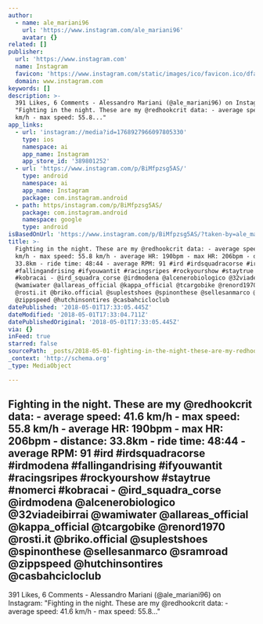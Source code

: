 ```yaml
---
author:
  - name: ale_mariani96
    url: 'https://www.instagram.com/ale_mariani96'
    avatar: {}
related: []
publisher:
  url: 'https://www.instagram.com'
  name: Instagram
  favicon: 'https://www.instagram.com/static/images/ico/favicon.ico/dfa85bb1fd63.ico'
  domain: www.instagram.com
keywords: []
description: >-
  391 Likes, 6 Comments - Alessandro Mariani (@ale_mariani96) on Instagram:
  "Fighting in the night. These are my @redhookcrit data: - average speed: 41.6
  km/h - max speed: 55.8..."
app_links:
  - url: 'instagram://media?id=1768927966097805330'
    type: ios
    namespace: ai
    app_name: Instagram
    app_store_id: '389801252'
  - url: 'https://www.instagram.com/p/BiMfpzsg5AS/'
    type: android
    namespace: ai
    app_name: Instagram
    package: com.instagram.android
  - path: https/instagram.com/p/BiMfpzsg5AS/
    package: com.instagram.android
    namespace: google
    type: android
isBasedOnUrl: 'https://www.instagram.com/p/BiMfpzsg5AS/?taken-by=ale_mariani96'
title: >-
  Fighting in the night. These are my @redhookcrit data: - average speed: 41.6
  km/h - max speed: 55.8 km/h - average HR: 190bpm - max HR: 206bpm - distance:
  33.8km - ride time: 48:44 - average RPM: 91 #ird #irdsquadracorse #irdmodena
  #fallingandrising #ifyouwantit #racingsripes #rockyourshow #staytrue #nomerci
  #kobracai - @ird_squadra_corse @irdmodena @alcenerobiologico @32viadeibirrai
  @wamiwater @allareas_official @kappa_official @tcargobike @renord1970
  @rosti.it @briko.official @suplestshoes @spinonthese @sellesanmarco @sramroad
  @zippspeed @hutchinsontires @casbahcicloclub
datePublished: '2018-05-01T17:33:05.445Z'
dateModified: '2018-05-01T17:33:04.711Z'
datePublishedOriginal: '2018-05-01T17:33:05.445Z'
via: {}
inFeed: true
starred: false
sourcePath: _posts/2018-05-01-fighting-in-the-night-these-are-my-redhookcrit-data-ave.md
_context: 'http://schema.org'
_type: MediaObject

---
```

<article style=""><h1>Fighting in the night. These are my @redhookcrit data: - average speed: 41.6 km/h - max speed: 55.8 km/h - average HR: 190bpm - max HR: 206bpm - distance: 33.8km - ride time: 48:44 - average RPM: 91 #ird #irdsquadracorse #irdmodena #fallingandrising #ifyouwantit #racingsripes #rockyourshow #staytrue #nomerci #kobracai - @ird_squadra_corse @irdmodena @alcenerobiologico @32viadeibirrai @wamiwater @allareas_official @kappa_official @tcargobike @renord1970 @rosti.it @briko.official @suplestshoes @spinonthese @sellesanmarco @sramroad @zippspeed @hutchinsontires @casbahcicloclub</h1><p>391 Likes, 6 Comments - Alessandro Mariani (@ale_mariani96) on Instagram: "Fighting in the night. These are my @redhookcrit data: - average speed: 41.6 km/h - max speed: 55.8..."</p></article>